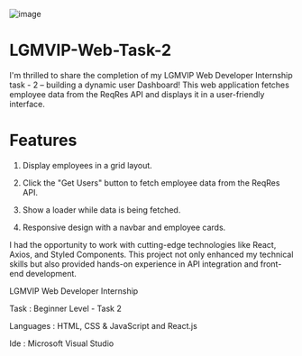 ![image](https://github.com/ChaudharyShyam/LGMVIP-Web-Task-2/assets/150513922/580a249e-ba8d-4fc8-a70a-e2b77626fd82)

# LGMVIP-Web-Task-2

I'm thrilled to share the completion of my LGMVIP Web Developer Internship task - 2 – building a dynamic user Dashboard! This web application fetches employee data from the ReqRes API and displays it in a user-friendly interface.

# Features

1. Display employees in a grid layout.
  
2. Click the "Get Users" button to fetch employee data from the ReqRes API.

3. Show a loader while data is being fetched.

4. Responsive design with a navbar and employee cards.


I had the opportunity to work with cutting-edge technologies like React, Axios, and Styled Components. This project not only enhanced my technical skills but also provided hands-on experience in API integration and front-end development.

LGMVIP Web Developer Internship

Task : Beginner Level - Task 2

Languages : HTML, CSS & JavaScript and React.js

Ide : Microsoft Visual Studio
